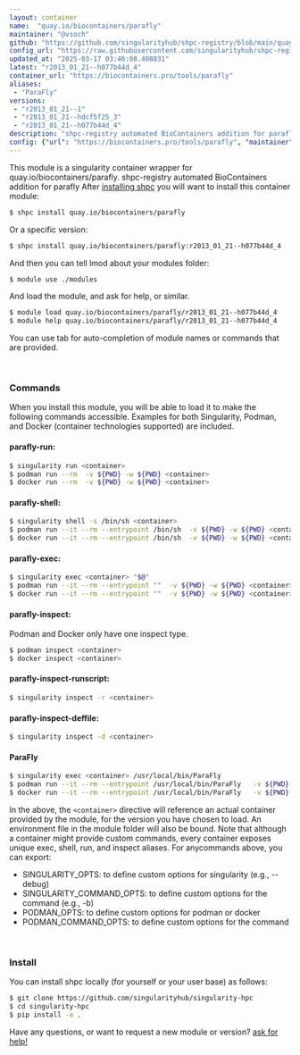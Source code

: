 ```yaml
---
layout: container
name:  "quay.io/biocontainers/parafly"
maintainer: "@vsoch"
github: "https://github.com/singularityhub/shpc-registry/blob/main/quay.io/biocontainers/parafly/container.yaml"
config_url: "https://raw.githubusercontent.com/singularityhub/shpc-registry/main/quay.io/biocontainers/parafly/container.yaml"
updated_at: "2025-03-17 03:46:08.408831"
latest: "r2013_01_21--h077b44d_4"
container_url: "https://biocontainers.pro/tools/parafly"
aliases:
 - "ParaFly"
versions:
 - "r2013_01_21--1"
 - "r2013_01_21--hdcf5f25_3"
 - "r2013_01_21--h077b44d_4"
description: "shpc-registry automated BioContainers addition for parafly"
config: {"url": "https://biocontainers.pro/tools/parafly", "maintainer": "@vsoch", "description": "shpc-registry automated BioContainers addition for parafly", "latest": {"r2013_01_21--h077b44d_4": "sha256:ad7ce98c73de0f845063a82e42bb2162726c46566e18bf9f421276c8b50f21ac"}, "tags": {"r2013_01_21--1": "sha256:67937a7856b0b804776c77f132e29e46322376206fa9973395e9b713595aadd7", "r2013_01_21--hdcf5f25_3": "sha256:2626c330ded170c597ff4b0c96e5bb14d8a1e3c6862d6845b5d7194f317395da", "r2013_01_21--h077b44d_4": "sha256:ad7ce98c73de0f845063a82e42bb2162726c46566e18bf9f421276c8b50f21ac"}, "docker": "quay.io/biocontainers/parafly", "aliases": {"ParaFly": "/usr/local/bin/ParaFly"}}
---
```


This module is a singularity container wrapper for quay.io/biocontainers/parafly.
shpc-registry automated BioContainers addition for parafly
After [installing shpc](#install) you will want to install this container module:


```bash
$ shpc install quay.io/biocontainers/parafly
```

Or a specific version:

```bash
$ shpc install quay.io/biocontainers/parafly:r2013_01_21--h077b44d_4
```

And then you can tell lmod about your modules folder:

```bash
$ module use ./modules
```

And load the module, and ask for help, or similar.

```bash
$ module load quay.io/biocontainers/parafly/r2013_01_21--h077b44d_4
$ module help quay.io/biocontainers/parafly/r2013_01_21--h077b44d_4
```

You can use tab for auto-completion of module names or commands that are provided.

<br>

### Commands

When you install this module, you will be able to load it to make the following commands accessible.
Examples for both Singularity, Podman, and Docker (container technologies supported) are included.

#### parafly-run:

```bash
$ singularity run <container>
$ podman run --rm  -v ${PWD} -w ${PWD} <container>
$ docker run --rm  -v ${PWD} -w ${PWD} <container>
```

#### parafly-shell:

```bash
$ singularity shell -s /bin/sh <container>
$ podman run --it --rm --entrypoint /bin/sh  -v ${PWD} -w ${PWD} <container>
$ docker run --it --rm --entrypoint /bin/sh  -v ${PWD} -w ${PWD} <container>
```

#### parafly-exec:

```bash
$ singularity exec <container> "$@"
$ podman run --it --rm --entrypoint ""  -v ${PWD} -w ${PWD} <container> "$@"
$ docker run --it --rm --entrypoint ""  -v ${PWD} -w ${PWD} <container> "$@"
```

#### parafly-inspect:

Podman and Docker only have one inspect type.

```bash
$ podman inspect <container>
$ docker inspect <container>
```

#### parafly-inspect-runscript:

```bash
$ singularity inspect -r <container>
```

#### parafly-inspect-deffile:

```bash
$ singularity inspect -d <container>
```


#### ParaFly

```bash
$ singularity exec <container> /usr/local/bin/ParaFly
$ podman run --it --rm --entrypoint /usr/local/bin/ParaFly   -v ${PWD} -w ${PWD} <container> -c " $@"
$ docker run --it --rm --entrypoint /usr/local/bin/ParaFly   -v ${PWD} -w ${PWD} <container> -c " $@"
```



In the above, the `<container>` directive will reference an actual container provided
by the module, for the version you have chosen to load. An environment file in the
module folder will also be bound. Note that although a container
might provide custom commands, every container exposes unique exec, shell, run, and
inspect aliases. For anycommands above, you can export:

 - SINGULARITY_OPTS: to define custom options for singularity (e.g., --debug)
 - SINGULARITY_COMMAND_OPTS: to define custom options for the command (e.g., -b)
 - PODMAN_OPTS: to define custom options for podman or docker
 - PODMAN_COMMAND_OPTS: to define custom options for the command

<br>

### Install

You can install shpc locally (for yourself or your user base) as follows:

```bash
$ git clone https://github.com/singularityhub/singularity-hpc
$ cd singularity-hpc
$ pip install -e .
```

Have any questions, or want to request a new module or version? [ask for help!](https://github.com/singularityhub/singularity-hpc/issues)